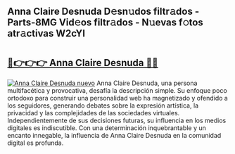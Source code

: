 ## Anna Claire Desnuda D𝚎sn𝚞dos filtr𝚊dos - Parts-8MG Vid𝚎os filtr𝚊dos - N𝚞evas f𝚘tos atr𝚊ctivas W2cYI

# <h2><a href="http://mb9mhj.tromn.icu/?c=Anna+Claire+Desnuda">🔗👉👉👉 Anna Claire Desnuda 🔗🔗</a></h2>

[![Anna Claire Desnuda nuevo](https://i.imgur.com/pEAQMta.gif)](http://mb9mhj.tromn.icu/?c=Anna+Claire+Desnuda)
Anna Claire Desnuda, una persona multifacética y provocativa, desafía la descripción simple. Su enfoque poco ortodoxo para construir una personalidad web ha magnetizado y ofendido a los seguidores, generando debates sobre la expresión artística, la privacidad y las complejidades de las sociedades virtuales. Independientemente de sus decisiones futuras, su influencia en los medios digitales es indiscutible. Con una determinación inquebrantable y un encanto innegable, la influencia de Anna Claire Desnuda en la comunidad digital es profunda.
